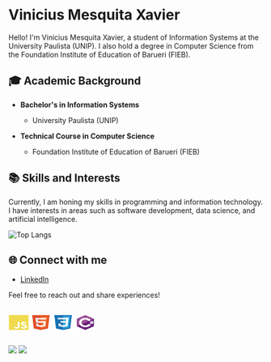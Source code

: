# Vinicius Mesquita Xavier

Hello! I'm Vinicius Mesquita Xavier, a student of Information Systems at the University Paulista (UNIP). I also hold a degree in Computer Science from the Foundation Institute of Education of Barueri (FIEB).

## 🎓 Academic Background

- **Bachelor's in Information Systems**
  - University Paulista (UNIP)

- **Technical Course in Computer Science**
  - Foundation Institute of Education of Barueri (FIEB)

## 📚 Skills and Interests

Currently, I am honing my skills in programming and information technology. I have interests in areas such as software development, data science, and artificial intelligence.

![Top Langs](https://github-readme-stats-git-masterrstaa-rickstaa.vercel.app/api/top-langs/?username=Viniciusmxavier&bg_color=000&border_color=30A3DC&title_color=E94D5F&text_color=FFF)


## 🌐 Connect with me

- [LinkedIn](https://www.linkedin.com/in/vinicius-mesquitax/)

Feel free to reach out and share experiences!

<div style="display: inline_block"><br>
  <img align="center" alt="Rafa-Js" height="30" width="40" src="https://raw.githubusercontent.com/devicons/devicon/master/icons/javascript/javascript-plain.svg">
  <img align="center" alt="Rafa-HTML" height="30" width="40" src="https://raw.githubusercontent.com/devicons/devicon/master/icons/html5/html5-original.svg">
  <img align="center" alt="Rafa-CSS" height="30" width="40" src="https://raw.githubusercontent.com/devicons/devicon/master/icons/css3/css3-original.svg">
  <img align="center" alt="Rafa-Csharp" height="30" width="40" src="https://raw.githubusercontent.com/devicons/devicon/master/icons/csharp/csharp-original.svg">

</div>
  
  ##
 
<div> 


  <a href = "mailto:viniciusmesquitaxr.gmail.com"><img src="https://img.shields.io/badge/-Gmail-%23333?style=for-the-badge&logo=gmail&logoColor=white" target="_blank"></a>
  <a href="https://www.linkedin.com/in/vinicius-mesquitax/" target="_blank"><img src="https://img.shields.io/badge/-LinkedIn-%230077B5?style=for-the-badge&logo=linkedin&logoColor=white" target="_blank"></a> 
  
</div>
<!--
**Viniciusmxavier/viniciusmxavier** is a ✨ _special_ ✨ repository because its `README.md` (this file) appears on your GitHub profile.

Here are some ideas to get you started:

- 🔭 I’m currently working on ...
- 🌱 I’m currently learning ...
- 👯 I’m looking to collaborate on ...
- 🤔 I’m looking for help with ...
- 💬 Ask me about ...
- 📫 How to reach me: ...
- 😄 Pronouns: ...
- ⚡ Fun fact: ...
-->
